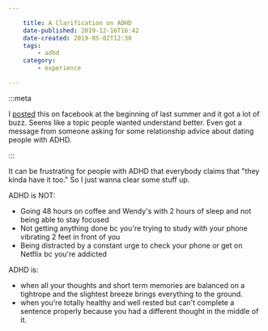 ```yaml
---

    title: A Clarification on ADHD
    date-published: 2019-12-16T16:42
    date-created: 2019-05-02T12:30
    tags:
        - adhd
    category:
        - experience

---
```


:::meta

I [posted](https://www.facebook.com/earljman/posts/2416541865025623) this on facebook at the beginning of last summer and it got a lot of buzz. Seems like a topic people wanted understand better. Even got a message from someone asking for some relationship advice about dating people with ADHD.

:::

It can be frustrating for people with ADHD that everybody claims that "they kinda have it too." So I just wanna clear some stuff up.

ADHD is NOT:
- Going 48 hours on coffee and Wendy's with 2 hours of sleep and not being able to stay focused
- Not getting anything done bc you're trying to study with your phone vibrating 2 feet in front of you
- Being distracted by a constant urge to check your phone or get on Netflix bc you're addicted

ADHD is:
- when all your thoughts and short term memories are balanced on a tightrope and the slightest breeze brings everything to the ground.
- when you're totally healthy and well rested but can't complete a sentence properly because you had a different thought in the middle of it.